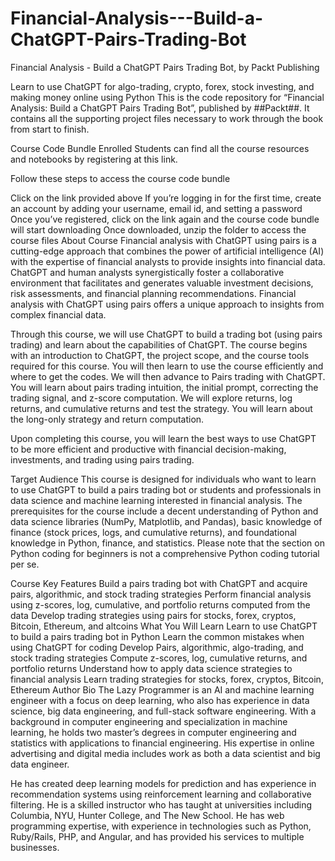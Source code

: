 # Financial-Analysis---Build-a-ChatGPT-Pairs-Trading-Bot
Financial Analysis - Build a ChatGPT Pairs Trading Bot, by Packt Publishing

Learn to use ChatGPT for algo-trading, crypto, forex, stock investing, and making money online using Python
This is the code repository for “Financial Analysis: Build a ChatGPT Pairs Trading Bot”, published by ##Packt##. It contains all the supporting project files necessary to work through the book from start to finish.

Course Code Bundle
Enrolled Students can find all the course resources and notebooks by registering at this link.

Follow these steps to access the course code bundle

Click on the link provided above
If you’re logging in for the first time, create an account by adding your username, email id, and setting a password
Once you’ve registered, click on the link again and the course code bundle will start downloading
Once downloaded, unzip the folder to access the course files
About Course
Financial analysis with ChatGPT using pairs is a cutting-edge approach that combines the power of artificial intelligence (AI) with the expertise of financial analysts to provide insights into financial data. ChatGPT and human analysts synergistically foster a collaborative environment that facilitates and generates valuable investment decisions, risk assessments, and financial planning recommendations. Financial analysis with ChatGPT using pairs offers a unique approach to insights from complex financial data.

Through this course, we will use ChatGPT to build a trading bot (using pairs trading) and learn about the capabilities of ChatGPT. The course begins with an introduction to ChatGPT, the project scope, and the course tools required for this course. You will then learn to use the course efficiently and where to get the codes. We will then advance to Pairs trading with ChatGPT. You will learn about pairs trading intuition, the initial prompt, correcting the trading signal, and z-score computation. We will explore returns, log returns, and cumulative returns and test the strategy. You will learn about the long-only strategy and return computation.

Upon completing this course, you will learn the best ways to use ChatGPT to be more efficient and productive with financial decision-making, investments, and trading using pairs trading.

Target Audience
This course is designed for individuals who want to learn to use ChatGPT to build a pairs trading bot or students and professionals in data science and machine learning interested in financial analysis. The prerequisites for the course include a decent understanding of Python and data science libraries (NumPy, Matplotlib, and Pandas), basic knowledge of finance (stock prices, logs, and cumulative returns), and foundational knowledge in Python, finance, and statistics. Please note that the section on Python coding for beginners is not a comprehensive Python coding tutorial per se.

Course Key Features
Build a pairs trading bot with ChatGPT and acquire pairs, algorithmic, and stock trading strategies
Perform financial analysis using z-scores, log, cumulative, and portfolio returns computed from the data
Develop trading strategies using pairs for stocks, forex, cryptos, Bitcoin, Ethereum, and altcoins
What You Will Learn
Learn to use ChatGPT to build a pairs trading bot in Python
Learn the common mistakes when using ChatGPT for coding
Develop Pairs, algorithmic, algo-trading, and stock trading strategies
Compute z-scores, log, cumulative returns, and portfolio returns
Understand how to apply data science strategies to financial analysis
Learn trading strategies for stocks, forex, cryptos, Bitcoin, Ethereum
Author Bio
The Lazy Programmer is an AI and machine learning engineer with a focus on deep learning, who also has experience in data science, big data engineering, and full-stack software engineering. With a background in computer engineering and specialization in machine learning, he holds two master’s degrees in computer engineering and statistics with applications to financial engineering. His expertise in online advertising and digital media includes work as both a data scientist and big data engineer.

He has created deep learning models for prediction and has experience in recommendation systems using reinforcement learning and collaborative filtering. He is a skilled instructor who has taught at universities including Columbia, NYU, Hunter College, and The New School. He has web programming expertise, with experience in technologies such as Python, Ruby/Rails, PHP, and Angular, and has provided his services to multiple businesses.
